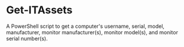 # Get-ITAssets
A PowerShell script to get a computer's username, serial, model, manufacturer, monitor manufacturer(s), monitor model(s), and monitor serial number(s).
